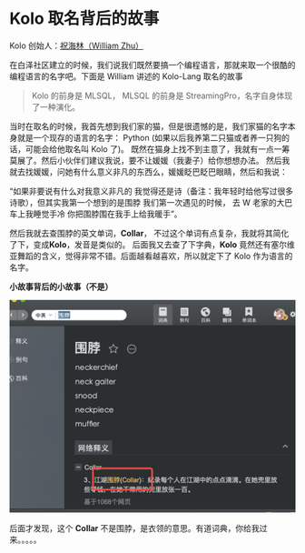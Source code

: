 # Kolo 取名背后的故事

Kolo 创始人：[祝海林（William Zhu）](https://github.com/allwefantasy) 

在白泽社区建立的时候，我们说我们既然要搞一个编程语言，那就来取一个很酷的编程语言的名字吧。下面是 William 讲述的 Kolo-Lang 取名的故事


> Kolo 的前身是 MLSQL， MLSQL 的前身是 StreamingPro，名字自身体现了一种演化。

当时在取名的时候，我首先想到我们家的猫，但是很遗憾的是，我们家猫的名字本身就是一个现存的语言的名字： Python (如果以后我养第二只猫或者养一只狗的话，可能会给他取名叫 Kolo 了)。 既然在猫身上找不到主意了，我就有一点一筹莫展了。然后小伙伴们建议我说，要不让媛媛（我妻子）给你想想办法。 然后我就去找媛媛，问她有什么意义非凡的东西么，媛媛眨巴眨巴眼睛，然后和我说：

“如果非要说有什么对我意义非凡的 我觉得还是诗（备注：我年轻时给他写过很多诗歌），但其实我第一个想到的是围脖 我们第一次遇见的时候， 去 W 老家的大巴车上我睡觉手冷 你把围脖围在我手上给我暖手”。

然后我就去查围脖的英文单词，**Collar**，  不过这个单词有点复杂，我就将其简化了下，变成**Kolo**，发音是类似的。 后面我又去查了下字典，**Kolo** 竟然还有塞尔维亚舞蹈的含义，觉得非常不错。后面越看越喜欢，所以就定下了 Kolo 作为语言的名字。

**小故事背后的小故事（不是）**

![collar](images/collar.png)

后面才发现，这个 **Collar** 不是围脖，是衣领的意思。有道词典，你给我过来。。。。。